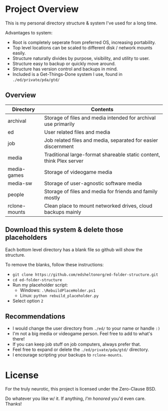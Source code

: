# Project Overview

This is my personal directory structure & system I've used for a long time.

Advantages to system:
- Root is completely seperate from preferred OS, increasing portability.
- Top level locations can be scaled to different disk / network mounts easily.
- Structure naturally divides by purpose, visibility, and utility to user.
- Structure easy to backup or quickly move around.
- Structure has version control and backups in mind.
- Included is a Get-Things-Done system I use, found in `./ed/private/pda/gtd/`

## Overview

| Directory | Contents                                                     |
| ---------- | ------------------------------------------------------------ |
| archival | Storage of files and media intended for archival use primarily |
| ed | User related files and media |
| job   | Job related files and media, separated for easier discernment |
| media | Traditional large-format shareable static content, think Plex server |
| media-games | Storage of videogame media |
| media-sw | Storage of user-agnostic software media |
| people | Storage of files and media for friends and family mostly |
| rclone-mounts | Clean place to mount networked drives, cloud backups mainly |

## Download this system & delete those placeholders

Each bottom level directory has a blank file so github will show the structure.

To remove the blanks, follow these instructions:

- `git clone https://github.com/edsheltonorg/ed-folder-structure.git`
- `cd ed-folder-structure`
- Run my placeholder script:
    - Windows: `.\RebuildPlaceHolder.ps1`
    - Linux: `python rebuild_placeholder.py`
- Select option `2`

## Recommendations

- I would change the user directory from `./ed/` to your name or handle `:)`
- I'm not a big media or videogame person. Feel free to add to what's there!
- If you can keep job stuff on job computers, always prefer that.
- Feel free to expand or delete the `./ed/private/pda/gtd/` directory.
- I encourage scripting your backups to `rclone-mounts`.

# License

For the truly neurotic, this project is licensed under the Zero-Clause BSD.

Do whatever you like w/ it. If anything, *I'm honored* you'd even care. Thanks!
